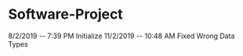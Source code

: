 # Software-Project

8/2/2019  --  7:39 PM  Initialize
11/2/2019 --  10:48 AM  Fixed Wrong Data Types
